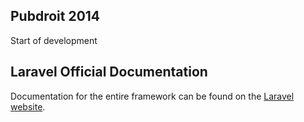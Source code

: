 ## Pubdroit 2014

Start of development

## Laravel Official Documentation

Documentation for the entire framework can be found on the [Laravel website](http://laravel.com/docs).
